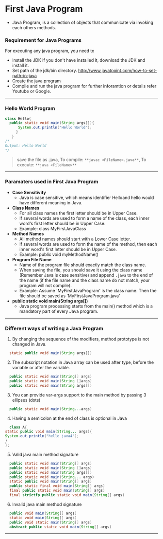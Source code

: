 # First Java Program 
- Java Program, is a collection of objects that communicate via invoking each others methods. 

### Requirement for Java Programs 
For executing any java program, you need to
- Install the JDK if you don't have installed it, download the JDK and install it.
- Set path of the jdk/bin directory. http://www.javatpoint.com/how-to-set-path-in-java
- Create the java program
- Compile and run the java program
for further inforamtion or details refer Youtube or Google. 
---
### Hello World Program 
```java 
class Hello{
  public static void main(String args[]){
      System.out.println("Hello World");
     }
   }
/*
Output: Hello World
*/
````
> save the file as <FileName>.java, To compile: `**javac <FileName>.java**`, To execute: `**java <FileName>**`
--- 
### Paramaters used in First Java Program
- **Case Sensitivity** 
  - Java is case sensitive, which means identifier Helloand hello would have different meaning in Java.
- **Class Names**  
  - For all class names the first letter should be in Upper Case.
  - If several words are used to form a name of the class, each inner word's first letter
should be in Upper Case.
  - Example: class MyFirstJavaClass
- **Method Names** 
  - All method names should start with a Lower Case letter.
  - If several words are used to form the name of the method, then each inner word's
first letter should be in Upper Case.
  - Example: public void myMethodName()
- **Program File Name** 
  - Name of the program file should exactly match the class name.
  - When saving the file, you should save it using the class name (Remember Java is
case sensitive) and append `.java` to the end of the name (if the file name and the
class name do not match, your program will not compile).
  - Example: Assume 'MyFirstJavaProgram' is the class name. Then the file should
be saved as 'MyFirstJavaProgram.java'
- **public static void main(String args[])** 
  -  Java program processing starts from the main() method which is a mandatory part of every Java program.
---
### Different ways of writing a Java Program 
1. By changing the sequence of the modifiers, method prototype is not changed in Java.
```java 
  static public void main(String args[])
```
2. The subscript notation in Java array can be used after type, before the variable or after the variable.
```java
  public static void main(String[] args)  
  public static void main(String []args)  
  public static void main(String args[])  
````
3. You can provide var-args support to the main method by passing 3 ellipses (dots)
```java
  public static void main(String...args)
````
4. Having a semicolon at the end of class is optional in Java 
```java
  class A{  
static public void main(String... args){  
System.out.println("hello java4");  
}  
};  
````
5. Valid java main method signature
```java 
  public static void main(String[] args)  
  public static void main(String []args)  
  public static void main(String args[])  
  public static void main(String... args)  
  static public void main(String[] args)  
  public static final void main(String[] args)  
  final public static void main(String[] args)  
  final strictfp public static void main(String[] args)  
````
6. Invalid java main method signature
```java
  public void main(String[] args)  
  static void main(String[] args)  
  public void static main(String[] args)  
  abstract public static void main(String[] args)  
````
----
